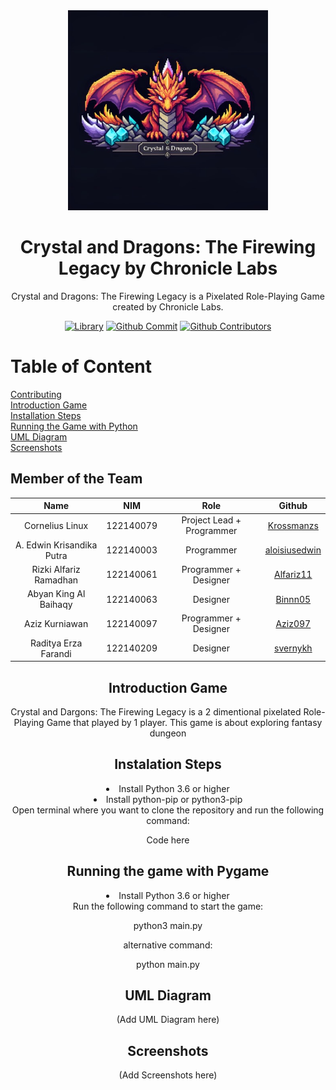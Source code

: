 <div align="center">
<img src="data/images/src/logo-cad.jpeg" style="width: 320px;"/>
<h1> Crystal and Dragons: The Firewing Legacy by Chronicle Labs </h1>

Crystal and Dragons: The Firewing Legacy is a Pixelated Role-Playing Game created by Chronicle Labs.

[![Library](https://img.shields.io/badge/pygame-orange)](#)
[![Github Commit](https://img.shields.io/github/commit-activity/m/Chronicle-Labs-co/Crystal-and-Dragons-The-Firewing-Legacy)](#)
[![Github Contributors](https://img.shields.io/badge/all_contributors-6-orange.svg)](#)
</div>



# Table of Content
[Contributing](#member-of-the-team) <br>
[Introduction Game](#introduction-game) <br>
[Installation Steps](#installation-steps) <br>
[Running the Game with Python](#running-the-game-with-python) <br>
[UML Diagram](#uml-diagram) <br>
[Screenshots](#screenshots) <br>



## Member of the Team
<div align="center">

| Name | NIM | Role | Github |
| :---: | :---: | :---: | :---: |
| Cornelius Linux                   | 122140079 | Project Lead + Programmer                      | [Krossmanzs](https://github.com/Krossmanzs) |
| A. Edwin Krisandika Putra   | 122140003 | Programmer                           | [aloisiusedwin](https://github.com/aloisiusedwin) |
| Rizki Alfariz Ramadhan       | 122140061 | Programmer + Designer                          | [Alfariz11](https://github.com/Alfariz11)    |
| Abyan King Al Baihaqy       | 122140063 | Designer                          | [Binnn05](https://github.com/Binnn05) |
| Aziz Kurniawan                   | 122140097 | Programmer + Designer | [Aziz097](https://github.com/Aziz097) |
| Raditya Erza Farandi           | 122140209 | Designer  | [svernykh](https://github.com/svernykh) |

## Introduction Game
Crystal and Dargons: The Firewing Legacy is a 2 dimentional pixelated Role-Playing Game
that played by 1 player. This game is about exploring fantasy dungeon 


## Instalation Steps
<li> Install Python 3.6 or higher</li>
<li> Install python-pip or python3-pip</li>
Open terminal where you want to clone the repository and run the following command:

Code here


## Running the game with Pygame
<li> Install Python 3.6 or higher</li>
Run the following command to start the game:


python3 main.py

alternative command:

python main.py


## UML Diagram
(Add UML Diagram here)

## Screenshots
(Add Screenshots here)
